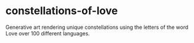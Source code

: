 # constellations-of-love
Generative art rendering unique constellations using the letters of the word Love over 100 different languages.
